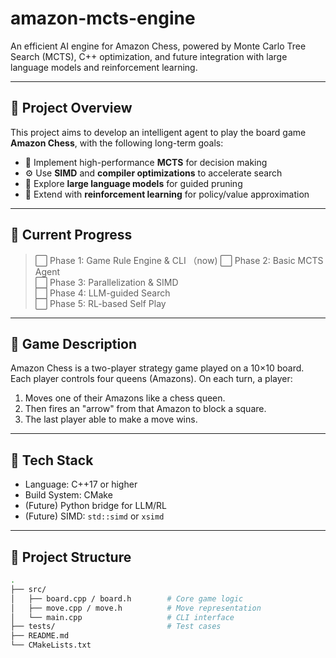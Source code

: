 # amazon-mcts-engine

An efficient AI engine for Amazon Chess, powered by Monte Carlo Tree Search (MCTS), C++ optimization, and future integration with large language models and reinforcement learning.

---

## 🌟 Project Overview

This project aims to develop an intelligent agent to play the board game **Amazon Chess**, with the following long-term goals:

- 🎯 Implement high-performance **MCTS** for decision making
- ⚙️ Use **SIMD** and **compiler optimizations** to accelerate search
- 🤖 Explore **large language models** for guided pruning
- 🧠 Extend with **reinforcement learning** for policy/value approximation

---

## 📌 Current Progress

> ⬜ Phase 1: Game Rule Engine & CLI  （now)
> ⬜ Phase 2: Basic MCTS Agent  
> ⬜ Phase 3: Parallelization & SIMD  
> ⬜ Phase 4: LLM-guided Search  
> ⬜ Phase 5: RL-based Self Play

---

## 🧩 Game Description

Amazon Chess is a two-player strategy game played on a 10×10 board. Each player controls four queens (Amazons). On each turn, a player:

1. Moves one of their Amazons like a chess queen.
2. Then fires an "arrow" from that Amazon to block a square.
3. The last player able to make a move wins.

---

## 🔧 Tech Stack

- Language: C++17 or higher
- Build System: CMake
- (Future) Python bridge for LLM/RL
- (Future) SIMD: `std::simd` or `xsimd`

---

## 📂 Project Structure

```bash
.
├── src/
│   ├── board.cpp / board.h        # Core game logic
│   ├── move.cpp / move.h          # Move representation
│   └── main.cpp                   # CLI interface
├── tests/                         # Test cases
├── README.md
└── CMakeLists.txt
